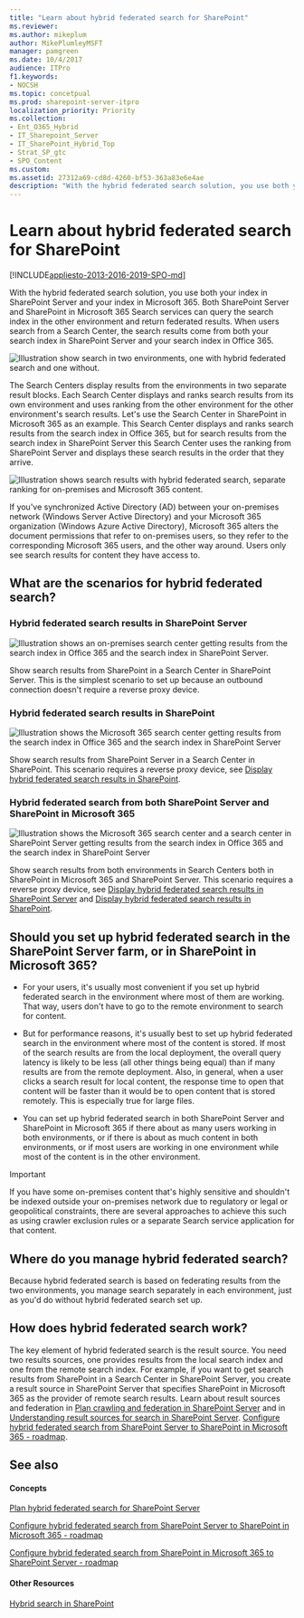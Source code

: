 ```yaml
---
title: "Learn about hybrid federated search for SharePoint"
ms.reviewer: 
ms.author: mikeplum
author: MikePlumleyMSFT
manager: pamgreen
ms.date: 10/4/2017
audience: ITPro
f1.keywords:
- NOCSH
ms.topic: concetpual
ms.prod: sharepoint-server-itpro
localization_priority: Priority
ms.collection:
- Ent_O365_Hybrid
- IT_Sharepoint_Server
- IT_SharePoint_Hybrid_Top
- Strat_SP_gtc
- SPO_Content
ms.custom: 
ms.assetid: 27312a69-cd8d-4260-bf53-363a83e6e4ae
description: "With the hybrid federated search solution, you use both your index in SharePoint Server and your index in Microsoft 365. Both SharePoint Server and SharePoint in Microsoft 365 Search services can query the search index in the other environment and return federated results. When users search from a Search Center, the search results come from both your search index in SharePoint Server and your search index in Office 365."
---
```


# Learn about hybrid federated search for SharePoint

[!INCLUDE[appliesto-2013-2016-2019-SPO-md](../includes/appliesto-2013-2016-2019-SPO-md.md)]

With the hybrid federated search solution, you use both your index in SharePoint Server and your index in Microsoft 365. Both SharePoint Server and SharePoint in Microsoft 365 Search services can query the search index in the other environment and return federated results. When users search from a Search Center, the search results come from both your search index in SharePoint Server and your search index in Office 365.
  
![Illustration show search in two environments, one with hybrid federated search and one without.](../media/4f94457c-1678-434e-94eb-5a2aaee68fce.png)
  
The Search Centers display results from the environments in two separate result blocks. Each Search Center displays and ranks search results from its own environment and uses ranking from the other environment for the other environment's search results. Let's use the Search Center in SharePoint in Microsoft 365 as an example. This Search Center displays and ranks search results from the search index in Office 365, but for search results from the search index in SharePoint Server this Search Center uses the ranking from SharePoint Server and displays these search results in the order that they arrive.
  
![Illustration shows search results with hybrid federated search, separate ranking for on-premises and Microsoft 365 content.](../media/85309132-5eac-4ca1-a870-d10a3a9597b1.png)
  
If you've synchronized Active Directory (AD) between your on-premises network (Windows Server Active Directory) and your Microsoft 365 organization (Windows Azure Active Directory), Microsoft 365 alters the document permissions that refer to on-premises users, so they refer to the corresponding Microsoft 365 users, and the other way around. Users only see search results for content they have access to. 
  
## What are the scenarios for hybrid federated search?

### Hybrid federated search results in SharePoint Server

![Illustration shows an on-premises search center getting results from the search index in Office 365 and the search index in SharePoint Server.](../media/708141a3-4aa6-4e0d-ad12-c9ebb56cd672.png)
  
Show search results from SharePoint in a Search Center in SharePoint Server. This is the simplest scenario to set up because an outbound connection doesn't require a reverse proxy device.
  
### Hybrid federated search results in SharePoint

![Illustration shows the Microsoft 365 search center getting results from the search index in Office 365 and the search index in SharePoint Server](../media/a51187e1-8fb9-4378-a9ee-ed5b210b2e52.png)
  
Show search results from SharePoint Server in a Search Center in SharePoint. This scenario requires a reverse proxy device, see [Display hybrid federated search results in SharePoint](display-hybrid-federated-search-results-in-sharepoint-online.md).
  
### Hybrid federated search from both SharePoint Server and SharePoint in Microsoft 365

![Illustration shows the Microsoft 365 search center and a search center in SharePoint Server getting results from the search index in Office 365 and the search index in SharePoint Server](../media/0c208d87-7939-4ec3-9fc0-af2061f62b6a.png)
  
Show search results from both environments in Search Centers both in SharePoint in Microsoft 365 and SharePoint Server. This scenario requires a reverse proxy device, see [Display hybrid federated search results in SharePoint Server](display-hybrid-federated-search-results-in-sharepoint-server.md) and [Display hybrid federated search results in SharePoint](display-hybrid-federated-search-results-in-sharepoint-online.md).
  
## Should you set up hybrid federated search in the SharePoint Server farm, or in SharePoint in Microsoft 365?

- For your users, it's usually most convenient if you set up hybrid federated search in the environment where most of them are working. That way, users don't have to go to the remote environment to search for content.
    
- But for performance reasons, it's usually best to set up hybrid federated search in the environment where most of the content is stored. If most of the search results are from the local deployment, the overall query latency is likely to be less (all other things being equal) than if many results are from the remote deployment. Also, in general, when a user clicks a search result for local content, the response time to open that content will be faster than it would be to open content that is stored remotely. This is especially true for large files.
    
- You can set up hybrid federated search in both SharePoint Server and SharePoint in Microsoft 365 if there about as many users working in both environments, or if there is about as much content in both environments, or if most users are working in one environment while most of the content is in the other environment.
    
> [!IMPORTANT]
>  If you have some on-premises content that's highly sensitive and shouldn't be indexed outside your on-premises network due to regulatory or legal or geopolitical constraints, there are several approaches to achieve this such as using crawler exclusion rules or a separate Search service application for that content. 
  
## Where do you manage hybrid federated search?

Because hybrid federated search is based on federating results from the two environments, you manage search separately in each environment, just as you'd do without hybrid federated search set up.
  
## How does hybrid federated search work?

The key element of hybrid federated search is the result source. You need two results sources, one provides results from the local search index and one from the remote search index. For example, if you want to get search results from SharePoint in a Search Center in SharePoint Server, you create a result source in SharePoint Server that specifies SharePoint in Microsoft 365 as the provider of remote search results. Learn about result sources and federation in [Plan crawling and federation in SharePoint Server](../search/plan-crawling-and-federation.md) and in [Understanding result sources for search in SharePoint Server](../search/understanding-result-sources-for-search.md). [Configure hybrid federated search from SharePoint Server to SharePoint in Microsoft 365 - roadmap](configure-hybrid-federated-search-sharepoint-serverroadmap.md).
  
## See also

#### Concepts

[Plan hybrid federated search for SharePoint Server](plan-hybrid-federated-search.md)
  
[Configure hybrid federated search from SharePoint Server to SharePoint in Microsoft 365 - roadmap](configure-hybrid-federated-search-sharepoint-serverroadmap.md)
  
[Configure hybrid federated search from SharePoint in Microsoft 365 to SharePoint Server - roadmap](configure-hybrid-federated-search-sharepoint-onlineroadmap.md)
#### Other Resources

[Hybrid search in SharePoint](hybrid-search-in-sharepoint.md)

